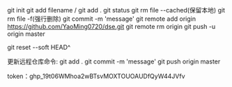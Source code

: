 git init
git add filename / git add .
git status
git rm file --cached(保留本地)
git rm file -f(强行删除)
git commit -m 'message'
git remote add origin https://github.com/YaoMing0720/dse.git
git remote rm origin
git push -u origin master

git reset --soft HEAD^

更新远程仓库命令:
git add .
git commit -m 'message'
git push origin master


token：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